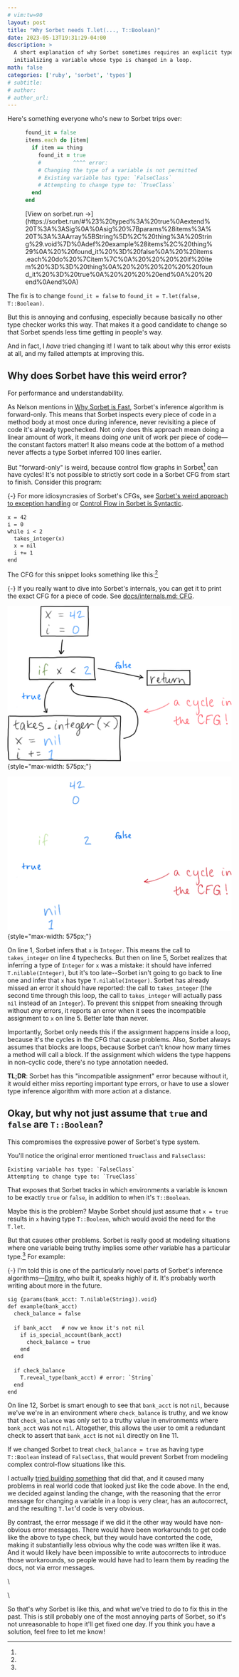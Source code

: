 ```yaml
---
# vim:tw=90
layout: post
title: "Why Sorbet needs T.let(..., T::Boolean)"
date: 2023-05-13T19:31:29-04:00
description: >
  A short explanation of why Sorbet sometimes requires an explicit type annotation when
  initializing a variable whose type is changed in a loop.
math: false
categories: ['ruby', 'sorbet', 'types']
# subtitle:
# author:
# author_url:
---
```



Here's something everyone who's new to Sorbet trips over:

<figure class="left-align-caption">

```ruby
found_it = false
items.each do |item|
  if item == thing
    found_it = true
    #          ^^^^ error:
    # Changing the type of a variable is not permitted
    # Existing variable has type: `FalseClass`
    # Attempting to change type to: `TrueClass`
  end
end
```

<figcaption>
[View on sorbet.run →](https://sorbet.run/#%23%20typed%3A%20true%0Aextend%20T%3A%3ASig%0A%0Asig%20%7Bparams%28items%3A%20T%3A%3AArray%5BString%5D%2C%20thing%3A%20String%29.void%7D%0Adef%20example%28items%2C%20thing%29%0A%20%20found_it%20%3D%20false%0A%20%20items.each%20do%20%7Citem%7C%0A%20%20%20%20if%20item%20%3D%3D%20thing%0A%20%20%20%20%20%20found_it%20%3D%20true%0A%20%20%20%20end%0A%20%20end%0Aend%0A)
</figcaption>
</figure>

The fix is to change `found_it = false` to `found_it = T.let(false, T::Boolean)`.

But this is annoying and confusing, especially because basically no other type checker
works this way. That makes it a good candidate to change so that Sorbet spends less time
getting in people's way.

And in fact, I _have_ tried changing it! I want to talk about why this error exists at
all, and my failed attempts at improving this.

## Why does Sorbet have this weird error?

For performance and understandability.

As Nelson mentions in [Why Sorbet is Fast], Sorbet's inference algorithm is forward-only.
This means that Sorbet inspects every piece of code in a method body at most once during
inference, never revisiting a piece of code it's already typechecked. Not only does this
approach mean doing a linear amount of work, it means doing _one_ unit of work per piece
of code—the constant factors matter! It also means code at the bottom of a method never
affects a type Sorbet inferred 100 lines earlier.

But "forward-only" is weird, because control flow graphs in Sorbet[^cfg] can have cycles!
It's not possible to strictly sort code in a Sorbet CFG from start to finish. Consider
this program:

[^cfg]:
  {-} For more idiosyncrasies of Sorbet's CFGs, see [Sorbet's weird approach to exception
  handling] or [Control Flow in Sorbet is Syntactic].


```{.ruby .numberLines .hl-1 .hl-4 .hl-5}
x = 42
i = 0
while i < 2
  takes_integer(x)
  x = nil
  i += 1
end
```

The CFG for this snippet looks something like this:[^real-cfg]

[^real-cfg]:
  {-} If you really want to dive into Sorbet's internals, you can get it to print
  the exact CFG for a piece of code. See [docs/internals.md: CFG].

![](/assets/img/light/t-let-boolean-cfg.png){style="max-width: 575px;"}

![](/assets/img/dark/t-let-boolean-cfg.png){style="max-width: 575px;"}

On line 1, Sorbet infers that `x` is `Integer`. This means the call to `takes_integer` on
line 4 typechecks. But then on line 5, Sorbet realizes that inferring a type of `Integer`
for `x` was a mistake: it should have inferred `T.nilable(Integer)`, but it's too
late--Sorbet isn't going to go back to line one and infer that `x` has type
`T.nilable(Integer)`. Sorbet has already missed an error it should have reported: the call
to `takes_integer` (the second time through this loop, the call to `takes_integer` will
actually pass `nil` instead of an `Integer`). To prevent this snippet from sneaking
through without _any_ errors, it reports an error when it sees the incompatible assignment
to `x` on line 5. Better late than never.

Importantly, Sorbet only needs this if the assignment happens inside a loop, because it's
the cycles in the CFG that cause problems. Also, Sorbet always assumes that blocks are
loops, because Sorbet can't know how many times a method will call a block. If the
assignment which widens the type happens in non-cyclic code, there's no type annotation
needed.

**TL;DR**: Sorbet has this "incompatible assignment" error because without it, it would
either miss reporting important type errors, or have to use a slower type inference
algorithm with more action at a distance.

## Okay, but why not just assume that `true` and `false` are `T::Boolean`?

This compromises the expressive power of Sorbet's type system.

You'll notice the original error mentioned `TrueClass` and `FalseClass`:

```
Existing variable has type: `FalseClass`
Attempting to change type to: `TrueClass`
```

That exposes that Sorbet tracks in which environments a variable is known to be exactly
`true` or `false`, in addition to when it's `T::Boolean`.

Maybe this is the problem? Maybe Sorbet should just assume that `x = true` results in `x`
having type `T::Boolean`, which would avoid the need for the `T.let`.

But that causes other problems. Sorbet is really good at modeling situations where
one variable being truthy implies some _other_ variable has a particular type.[^neat] For
example:

[^neat]:
  {-} I'm told this is one of the particularly novel parts of Sorbet's inference
  algorithms—[Dmitry], who built it, speaks highly of it. It's probably worth writing
  about more in the future.

```{.ruby .numberLines .hl-5 .hl-7 .hl-12}
sig {params(bank_acct: T.nilable(String)).void}
def example(bank_acct)
  check_balance = false

  if bank_acct   # now we know it's not nil
    if is_special_account(bank_acct)
      check_balance = true
    end
  end

  if check_balance
    T.reveal_type(bank_acct) # error: `String`
  end
end
```

On line 12, Sorbet is smart enough to see that `bank_acct` is not `nil`, because we've
we're in an environment where `check_balance` is truthy, and we know that `check_balance`
was only set to a truthy value in environments where `bank_acct` was not `nil`.
Altogether, this allows the user to omit a redundant check to assert that `bank_acct` is
not `nil` directly on line 11.

If we changed Sorbet to treat `check_balance = true` as having type `T::Boolean` instead
of `FalseClass`, that would prevent Sorbet from modeling complex control-flow situations
like this.

I actually [tried building something][4368] that did that, and it caused many problems in
real world code that looked just like the code above. In the end, we decided against
landing the change, with the reasoning that the error message for changing a variable in a
loop is very clear, has an autocorrect, and the resulting `T.let`'d code is very obvious.

By contrast, the error message if we did it the other way would have non-obvious error
messages. There would have been workarounds to get code like the above to type check, but
they would have contorted the code, making it substantially less obvious why the code was
written like it was. And it would likely have been impossible to write autocorrects to
introduce those workarounds, so people would have had to learn them by reading the docs,
not via error messages.

\

\

So that's why Sorbet is like this, and what we've tried to do to fix this in the past.
This is still probably one of the most annoying parts of Sorbet, so it's not unreasonable
to hope it'll get fixed one day. If you think you have a solution, feel free to let me
know!


[Why Sorbet is Fast]: https://blog.nelhage.com/post/why-sorbet-is-fast/#forward-only-inference
[Sorbet's weird approach to exception handling]: /sorbet-rescue-control-flow/
[Control Flow in Sorbet is Syntactic]: /syntactic-control-flow/
[docs/internals.md: CFG]: https://github.com/sorbet/sorbet/blob/master/docs/internals.md#cfg
[Dmitry]: https://github.com/DarkDimius
[4368]: https://github.com/sorbet/sorbet/pull/4368

